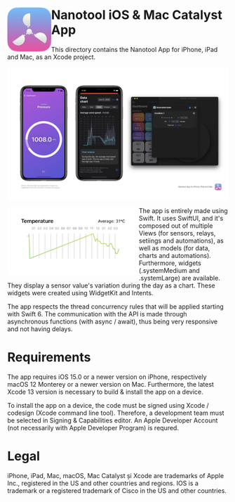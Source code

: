 # <img align="left" src="/repoAssets/nanotoolApp.png" width="100" alt="Nanotool logo"> Nanotool iOS & Mac Catalyst App
This directory contains the Nanotool App for iPhone, iPad and Mac, as an Xcode project. 

<img  src="/repoAssets/nanotoolAppPosterImage.png" alt="Nanotool App Banner">

<img align="left" src="/repoAssets/widgetTemp.png" width="300" alt="Nanotool logo"> The app is entirely made using Swift. It uses SwiftUI, and it's composed out of multiple Views (for sensors, relays, setiings and automations), as well as models (for data, charts and automations). Furthermore, widgets (.systemMedium and .systemLarge) are available. They display a sensor value's variation during the day as a chart. These widgets were created using WidgetKit and Intents.

The app respects the thread concurrency rules that will be applied starting with Swift 6. The communication with the API is made through asynchronous functions (with async / await), thus being very responsive and not having delays.

# Requirements
The app requires iOS 15.0 or a newer version on iPhone, respectively macOS 12 Monterey or a newer version on Mac. Furthermore, the latest Xcode 13 version is necessary to build & install the app on a device.

To install the app on a device, the code must be signed using Xcode / codesign (Xcode command line tool). Therefore, a development team must be selected in Signing & Capabilities editor. An Apple Developer Account (not necessarily with Apple Developer Program) is requred.

# Legal
iPhone, iPad, Mac, macOS, Mac Catalyst și Xcode are trademarks of Apple Inc., registered in the US and other countries and regions.
IOS is a trademark or a registered trademark of  Cisco in the US and other countries.
